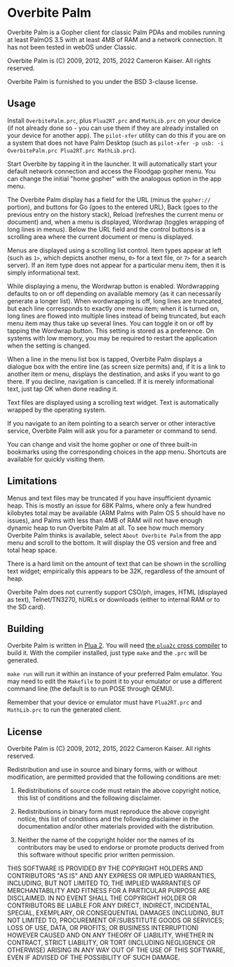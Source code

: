 # Overbite Palm

Overbite Palm is a Gopher client for classic Palm PDAs and mobiles running at least PalmOS 3.5 with at least 4MB of RAM and a network connection. It has not been tested in webOS under Classic.

Overbite Palm is (C) 2009, 2012, 2015, 2022 Cameron Kaiser. All rights reserved.

Overbite Palm is furnished to you under the BSD 3-clause license.

## Usage

Install `OverbitePalm.prc`, plus `Plua2RT.prc` and `MathLib.prc` on your device (if not already done so - you can use them if they are already installed on your device for another app). The `pilot-xfer` utility can do this if you are on a system that does not have Palm Desktop (such as `pilot-xfer -p usb: -i OverbitePalm.prc Plua2RT.prc MathLib.prc`).

Start Overbite by tapping it in the launcher. It will automatically start your default network connection and access the Floodgap gopher menu. You can change the initial "home gopher" with the analogous option in the app menu.

The Overbite Palm display has a field for the URL (minus the `gopher://` portion), and buttons for Go (goes to the entered URL), Back (goes to the previous entry on the history stack), Reload (refreshes the current menu or document) and, when a menu is displayed, Wordwrap (toggles wrapping of long lines in menus). Below the URL field and the control buttons is a scrolling area where the current document or menu is displayed.

Menus are displayed using a scrolling list control. Item types appear at left (such as `1>`, which depicts another menu, `0>` for a text file, or `7>` for a search server). If an item type does not appear for a particular menu item, then it is simply informational text.

While displaying a menu, the Wordwrap button is enabled. Wordwrapping defaults to on or off depending on available memory (as it can necessarily generate a longer list). When wordwrapping is off, long lines are truncated, but each line corresponds to exactly one menu item; when it is turned on, long lines are flowed into multiple lines instead of being truncated, but each menu item may thus take up several lines. You can toggle it on or off by tapping the Wordwrap button. This setting is stored as a preference. On systems with low memory, you may be required to restart the application when the setting is changed.

When a line in the menu list box is tapped, Overbite Palm displays a dialogue box with the entire line (as screen size permits) and, if it is a link to another item or menu, displays the destination, and asks if you want to go there. If you decline, navigation is cancelled. If it is merely informational text, just tap OK when done reading it.

Text files are displayed using a scrolling text widget. Text is automatically wrapped by the operating system.

If you navigate to an item pointing to a search server or other interactive service, Overbite Palm will ask you for a parameter or command to send.

You can change and visit the home gopher or one of three built-in bookmarks using the corresponding choices in the app menu. Shortcuts are available for quickly visiting them.

## Limitations

Menus and text files may be truncated if you have insufficient dynamic heap. This is mostly an issue for 68K Palms, where only a few hundred kilobytes total may be available (ARM Palms with Palm OS 5 should have no issues), and Palms with less than 4MB of RAM will not have enough dynamic heap to run Overbite Palm at all. To see how much memory Overbite Palm thinks is available, select `About Overbite Palm` from the app menu and scroll to the bottom. It will display the OS version and free and total heap space.

There is a hard limit on the amount of text that can be shown in the scrolling text widget; empirically this appears to be 32K, regardless of the amount of heap.

Overbite Palm does not currently support CSO/ph, images, HTML (displayed as text), Telnet/TN3270, hURLs or downloads (either to internal RAM or to the SD card).

## Building

Overbite Palm is written in [Plua 2](http://www.floodgap.com/retrotech/plua/). You will need [the `plua2c` cross compiler](https://github.com/classilla/plua2c) to build it. With the compiler installed, just type `make` and the `.prc` will be generated.

`make run` will run it within an instance of your preferred Palm emulator. You may need to edit the `Makefile` to point it to your emulator or use a different command line (the default is to run POSE through QEMU).

Remember that your device or emulator must have `Plua2RT.prc` and `MathLib.prc` to run the generated client.

## License

Overbite Palm is (C) 2009, 2012, 2015, 2022 Cameron Kaiser. All rights reserved.

Redistribution and use in source and binary forms, with or without modification, are permitted provided that the following conditions are met:

1. Redistributions of source code must retain the above copyright notice, this list of conditions and the following disclaimer.

2. Redistributions in binary form must reproduce the above copyright notice, this list of conditions and the following disclaimer in the documentation and/or other materials provided with the distribution.

3. Neither the name of the copyright holder nor the names of its contributors may be used to endorse or promote products derived from this software without specific prior written permission.

THIS SOFTWARE IS PROVIDED BY THE COPYRIGHT HOLDERS AND CONTRIBUTORS "AS IS" AND ANY EXPRESS OR IMPLIED WARRANTIES, INCLUDING, BUT NOT LIMITED TO, THE IMPLIED WARRANTIES OF MERCHANTABILITY AND FITNESS FOR A PARTICULAR PURPOSE ARE DISCLAIMED. IN NO EVENT SHALL THE COPYRIGHT HOLDER OR CONTRIBUTORS BE LIABLE FOR ANY DIRECT, INDIRECT, INCIDENTAL, SPECIAL, EXEMPLARY, OR CONSEQUENTIAL DAMAGES (INCLUDING, BUT NOT LIMITED TO, PROCUREMENT OF/SUBSTITUTE GOODS OR SERVICES; LOSS OF USE, DATA, OR PROFITS; OR BUSINESS INTERRUPTION) HOWEVER CAUSED AND ON ANY THEORY OF LIABILITY, WHETHER IN CONTRACT, STRICT LIABILITY, OR TORT (INCLUDING NEGLIGENCE OR OTHERWISE) ARISING IN ANY WAY OUT OF THE USE OF THIS SOFTWARE, EVEN IF ADVISED OF THE POSSIBILITY OF SUCH DAMAGE.
